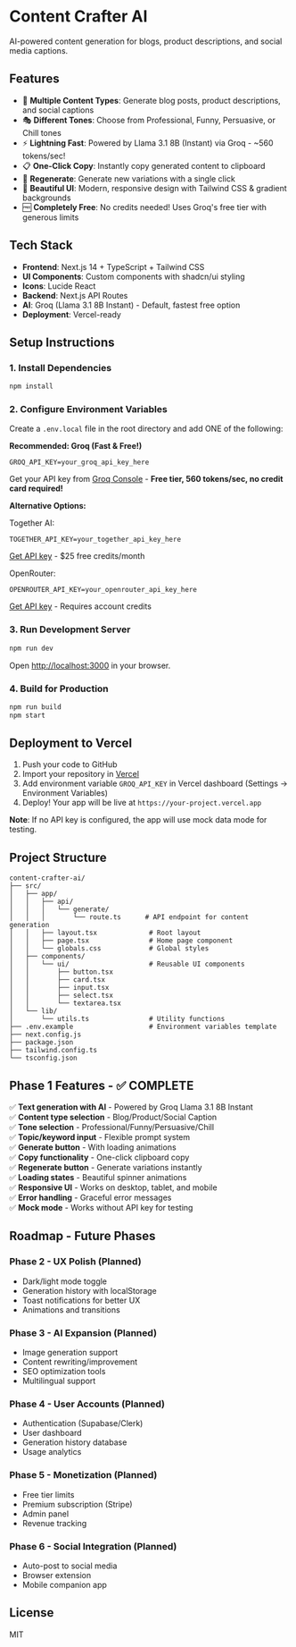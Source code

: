 # Content Crafter AI

AI-powered content generation for blogs, product descriptions, and social media captions.

## Features

- 🎨 **Multiple Content Types**: Generate blog posts, product descriptions, and social captions
- 🎭 **Different Tones**: Choose from Professional, Funny, Persuasive, or Chill tones
- ⚡ **Lightning Fast**: Powered by Llama 3.1 8B (Instant) via Groq - ~560 tokens/sec!
- 📋 **One-Click Copy**: Instantly copy generated content to clipboard
- 🔄 **Regenerate**: Generate new variations with a single click
- 💅 **Beautiful UI**: Modern, responsive design with Tailwind CSS & gradient backgrounds
- 🆓 **Completely Free**: No credits needed! Uses Groq's free tier with generous limits

## Tech Stack

- **Frontend**: Next.js 14 + TypeScript + Tailwind CSS
- **UI Components**: Custom components with shadcn/ui styling
- **Icons**: Lucide React
- **Backend**: Next.js API Routes
- **AI**: Groq (Llama 3.1 8B Instant) - Default, fastest free option
- **Deployment**: Vercel-ready

## Setup Instructions

### 1. Install Dependencies

```bash
npm install
```

### 2. Configure Environment Variables

Create a `.env.local` file in the root directory and add ONE of the following:

**Recommended: Groq (Fast & Free!)**

```env
GROQ_API_KEY=your_groq_api_key_here
```

Get your API key from [Groq Console](https://console.groq.com/) - **Free tier, 560 tokens/sec, no credit card required!**

**Alternative Options:**

Together AI:

```env
TOGETHER_API_KEY=your_together_api_key_here
```

[Get API key](https://api.together.xyz/) - $25 free credits/month

OpenRouter:

```env
OPENROUTER_API_KEY=your_openrouter_api_key_here
```

[Get API key](https://openrouter.ai/keys) - Requires account credits

### 3. Run Development Server

```bash
npm run dev
```

Open [http://localhost:3000](http://localhost:3000) in your browser.

### 4. Build for Production

```bash
npm run build
npm start
```

## Deployment to Vercel

1. Push your code to GitHub
2. Import your repository in [Vercel](https://vercel.com)
3. Add environment variable `GROQ_API_KEY` in Vercel dashboard (Settings → Environment Variables)
4. Deploy! Your app will be live at `https://your-project.vercel.app`

**Note**: If no API key is configured, the app will use mock data mode for testing.

## Project Structure

```
content-crafter-ai/
├── src/
│   ├── app/
│   │   ├── api/
│   │   │   └── generate/
│   │   │       └── route.ts      # API endpoint for content generation
│   │   ├── layout.tsx             # Root layout
│   │   ├── page.tsx               # Home page component
│   │   └── globals.css            # Global styles
│   ├── components/
│   │   └── ui/                    # Reusable UI components
│   │       ├── button.tsx
│   │       ├── card.tsx
│   │       ├── input.tsx
│   │       ├── select.tsx
│   │       └── textarea.tsx
│   └── lib/
│       └── utils.ts               # Utility functions
├── .env.example                   # Environment variables template
├── next.config.js
├── package.json
├── tailwind.config.ts
└── tsconfig.json
```

## Phase 1 Features - ✅ COMPLETE

✅ **Text generation with AI** - Powered by Groq Llama 3.1 8B Instant  
✅ **Content type selection** - Blog/Product/Social Caption  
✅ **Tone selection** - Professional/Funny/Persuasive/Chill  
✅ **Topic/keyword input** - Flexible prompt system  
✅ **Generate button** - With loading animations  
✅ **Copy functionality** - One-click clipboard copy  
✅ **Regenerate button** - Generate variations instantly  
✅ **Loading states** - Beautiful spinner animations  
✅ **Responsive UI** - Works on desktop, tablet, and mobile  
✅ **Error handling** - Graceful error messages  
✅ **Mock mode** - Works without API key for testing

## Roadmap - Future Phases

### Phase 2 - UX Polish (Planned)

- Dark/light mode toggle
- Generation history with localStorage
- Toast notifications for better UX
- Animations and transitions

### Phase 3 - AI Expansion (Planned)

- Image generation support
- Content rewriting/improvement
- SEO optimization tools
- Multilingual support

### Phase 4 - User Accounts (Planned)

- Authentication (Supabase/Clerk)
- User dashboard
- Generation history database
- Usage analytics

### Phase 5 - Monetization (Planned)

- Free tier limits
- Premium subscription (Stripe)
- Admin panel
- Revenue tracking

### Phase 6 - Social Integration (Planned)

- Auto-post to social media
- Browser extension
- Mobile companion app

## License

MIT
